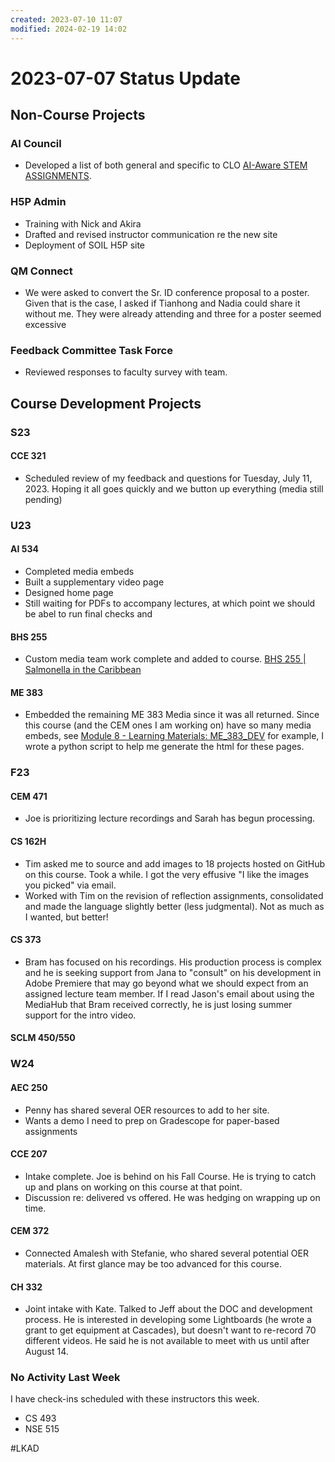 ```yaml
---
created: 2023-07-10 11:07
modified: 2024-02-19 14:02
---
```


# 2023-07-07 Status Update

## Non-Course Projects

### AI Council

- Developed a list of both general and specific to CLO [AI-Aware STEM ASSIGNMENTS](https://docs.google.com/spreadsheets/d/1f2SBu975OERZ_lHXfWExsMJ7i3MIWH5l61mH4sMYCQQ/edit?usp=sharing).

### H5P Admin

- Training with Nick and Akira
- Drafted and revised instructor communication re the new site
- Deployment of SOIL H5P site

### QM Connect

- We were asked to convert the Sr. ID conference proposal to a poster. Given that is the case, I asked if Tianhong and Nadia could share it without me. They were already attending and three for a poster seemed excessive

### Feedback Committee Task Force

- Reviewed responses to faculty survey with team.

## Course Development Projects

### S23

#### CCE 321

- Scheduled review of my feedback and questions for Tuesday, July 11, 2023. Hoping it all goes quickly and we button up everything (media still pending)

### U23

#### AI 534

- Completed media embeds
- Built a supplementary video page
- Designed home page
- Still waiting for PDFs to accompany lectures, at which point we should be abel to run final checks and

#### BHS 255

- Custom media team work complete and added to course. [BHS 255 | Salmonella in the Caribbean](https://web.oregonstate.education/bhs-255-case-study/#/)

#### ME 383

- Embedded the remaining ME 383 Media since it was all returned. Since this course (and the CEM ones I am working on) have so many media embeds, see [Module 8 - Learning Materials: ME_383_DEV](https://canvas.oregonstate.edu/courses/1928764/pages/module-8-learning-materials) for example, I wrote a python script to help me generate the html for these pages.

### F23

#### CEM 471

- Joe is prioritizing lecture recordings and Sarah has begun processing.

#### CS 162H

- Tim asked me to source and add images to 18 projects hosted on GitHub on this course. Took a while. I got the very effusive "I like the images you picked" via email.
- Worked with Tim on the revision of reflection assignments, consolidated and made the language slightly better (less judgmental). Not as much as I wanted, but better!

#### CS 373

- Bram has focused on his recordings. His production process is complex and he is seeking support from Jana to "consult" on his development in Adobe Premiere that may go beyond what we should expect from an assigned lecture team member. If I read Jason's email about using the MediaHub that Bram received correctly, he is just losing summer support for the intro video.

#### SCLM 450/550

### W24

#### AEC 250

- Penny has shared several OER resources to add to her site.
- Wants a demo I need to prep on Gradescope for paper-based assignments

#### CCE 207

- Intake complete. Joe is behind on his Fall Course. He is trying to catch up and plans on working on this course at that point.
- Discussion re: delivered vs offered. He was hedging on wrapping up on time.

#### CEM 372

- Connected Amalesh with Stefanie, who shared several potential OER materials. At first glance may be too advanced for this course.

#### CH 332

- Joint intake with Kate. Talked to Jeff about the DOC and development process. He is interested in developing some Lightboards (he wrote a grant to get equipment at Cascades), but doesn't want to re-record 70 different videos. He said he is not available to meet with us until after August 14.

### No Activity Last Week

I have check-ins scheduled with these instructors this week.

- CS 493
- NSE 515

#LKAD
